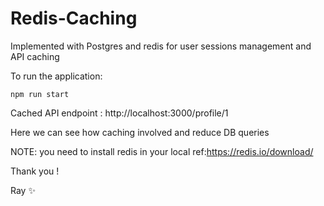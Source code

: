 # Redis-Caching 

Implemented with Postgres and redis for user sessions management and API caching


To run the application:

```
npm run start
```

Cached API endpoint : http://localhost:3000/profile/1


Here we can see how caching involved and reduce DB queries


NOTE: you need to install redis in your local
ref:https://redis.io/download/

Thank you ! 

Ray ✨
